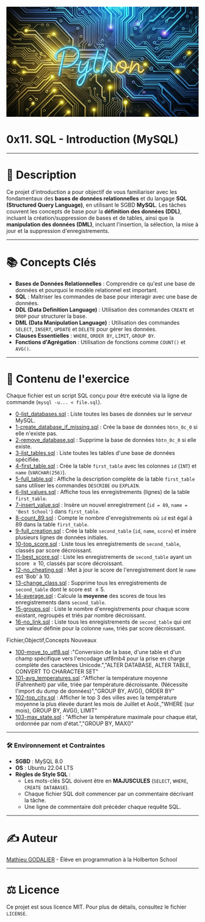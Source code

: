 <p align="center"\>
<img src="https://github.com/Mathieu7483/Aiko78-Photgraphy/blob/main/img/python%20n%C3%A9eon%20carte%20%C3%A9l%C3%A9ctronique.png"\>
</p\>

# 0x11. SQL - Introduction (MySQL)

-----

# 📝 **Description**

Ce projet d'introduction a pour objectif de vous familiariser avec les fondamentaux des **bases de données relationnelles** et du langage **SQL (Structured Query Language)**, en utilisant le SGBD **MySQL**. Les tâches couvrent les concepts de base pour la **définition des données (DDL)**, incluant la création/suppression de bases et de tables, ainsi que la **manipulation des données (DML)**, incluant l'insertion, la sélection, la mise à jour et la suppression d'enregistrements.

-----

# 📚 **Concepts Clés**

  * **Bases de Données Relationnelles** : Comprendre ce qu'est une base de données et pourquoi le modèle relationnel est important.
  * **SQL** : Maîtriser les commandes de base pour interagir avec une base de données.
  * **DDL (Data Definition Language)** : Utilisation des commandes `CREATE` et `DROP` pour structurer la base.
  * **DML (Data Manipulation Language)** : Utilisation des commandes `SELECT`, `INSERT`, `UPDATE` et `DELETE` pour gérer les données.
  * **Clauses Essentielles** : `WHERE`, `ORDER BY`, `LIMIT`, `GROUP BY`.
  * **Fonctions d'Agrégation** : Utilisation de fonctions comme `COUNT()` et `AVG()`.

-----

# 📂 **Contenu de l'exercice**

Chaque fichier est un script SQL conçu pour être exécuté via la ligne de commande (`mysql -u... < file.sql`).

  * [0-list_databases.sql](https://github.com/Mathieu7483/holbertonschool-higher_level_programming/blob/main/SQL_introduction/0-list_databases.sql) : Liste toutes les bases de données sur le serveur MySQL.
  * [1-create_database_if_missing.sql](https://github.com/Mathieu7483/holbertonschool-higher_level_programming/blob/main/SQL_introduction/1-create_database_if_missing.sql) : Crée la base de données `hbtn_0c_0` si elle n'existe pas.
  * [2-remove_database.sql](https://github.com/Mathieu7483/holbertonschool-higher_level_programming/blob/main/SQL_introduction/2-remove_database.sql) : Supprime la base de données `hbtn_0c_0` si elle existe.
  * [3-list_tables.sql](https://github.com/Mathieu7483/holbertonschool-higher_level_programming/blob/main/SQL_introduction/3-list_tables.sql) : Liste toutes les tables d'une base de données spécifiée.
  * [4-first_table.sql](https://github.com/Mathieu7483/holbertonschool-higher_level_programming/blob/main/SQL_introduction/4-first_table.sql) : Crée la table `first_table` avec les colonnes `id` (`INT`) et `name` (`VARCHAR(256)`).
  * [5-full_table.sql](https://github.com/Mathieu7483/holbertonschool-higher_level_programming/blob/main/SQL_introduction/5-full_table.sql) : Affiche la description complète de la table `first_table` sans utiliser les commandes `DESCRIBE` ou `EXPLAIN`.
  * [6-list_values.sql](https://github.com/Mathieu7483/holbertonschool-higher_level_programming/blob/main/SQL_introduction/6-list_values.sql) : Affiche tous les enregistrements (lignes) de la table `first_table`.
  * [7-insert_value.sql](https://github.com/Mathieu7483/holbertonschool-higher_level_programming/blob/main/SQL_introduction/7-insert_value.sql) : Insère un nouvel enregistrement (`id = 89`, `name = 'Best School'`) dans `first_table`.
  * [8-count_89.sql](https://github.com/Mathieu7483/holbertonschool-higher_level_programming/blob/main/SQL_introduction/8-count_89.sql) : Compte le nombre d'enregistrements où `id` est égal à 89 dans la table `first_table`.
  * [9-full_creation.sql](https://github.com/Mathieu7483/holbertonschool-higher_level_programming/blob/main/SQL_introduction/9-full_creation.sql) : Crée la table `second_table` (`id`, `name`, `score`) et insère plusieurs lignes de données initiales.
  * [10-top_score.sql](https://github.com/Mathieu7483/holbertonschool-higher_level_programming/blob/main/SQL_introduction/10-top_score.sql) : Liste tous les enregistrements de `second_table`, classés par score décroissant.
  * [11-best_score.sql](https://github.com/Mathieu7483/holbertonschool-higher_level_programming/blob/main/SQL_introduction/11-best_score.sql) : Liste les enregistrements de `second_table` ayant un score $\ge 10$, classés par score décroissant.
  * [12-no_cheating.sql](https://github.com/Mathieu7483/holbertonschool-higher_level_programming/blob/main/SQL_introduction/12-no_cheating.sql) : Met à jour le score de l'enregistrement dont le `name` est 'Bob' à 10.
  * [13-change_class.sql](https://github.com/Mathieu7483/holbertonschool-higher_level_programming/blob/main/SQL_introduction/13-change_class.sql) : Supprime tous les enregistrements de `second_table` dont le score est $\le 5$.
  * [14-average.sql](https://github.com/Mathieu7483/holbertonschool-higher_level_programming/blob/main/SQL_introduction/14-average.sql) : Calcule la **moyenne** des scores de tous les enregistrements dans `second_table`.
  * [15-groups.sql](https://github.com/Mathieu7483/holbertonschool-higher_level_programming/blob/main/SQL_introduction/15-groups.sql) : Liste le nombre d'enregistrements pour chaque score existant, regroupés et triés par nombre décroissant.
  * [16-no_link.sql](https://github.com/Mathieu7483/holbertonschool-higher_level_programming/blob/main/SQL_introduction/16-no_link.sql) : Liste tous les enregistrements de `second_table` qui ont une valeur définie pour la colonne `name`, triés par score décroissant.


Fichier,Objectif,Concepts Nouveaux
* [100-move_to_utf8.sql](https://github.com/Mathieu7483/holbertonschool-higher_level_programming/blob/main/SQL_introduction/100-move_to_utf8.sql) :"Conversion de la base, d'une table et d'un champ spécifique vers l'encodage utf8mb4 pour la prise en charge complète des caractères Unicode.","ALTER DATABASE, ALTER TABLE, CONVERT TO CHARACTER SET"
* [101-avg_temperatures.sql](https://github.com/Mathieu7483/holbertonschool-higher_level_programming/blob/main/SQL_introduction/101-avg_temperatures.sql) :"Afficher la température moyenne (Fahrenheit) par ville, triée par température décroissante. (Nécessite l'import du dump de données)","GROUP BY, AVG(), ORDER BY"
* [102-top_city.sql](https://github.com/Mathieu7483/holbertonschool-higher_level_programming/blob/main/SQL_introduction/102-top_city.sql) : Afficher le top 3 des villes avec la température moyenne la plus élevée durant les mois de Juillet et Août.,"WHERE (sur mois), GROUP BY, AVG(), LIMIT"
* [103-max_state.sql](https://github.com/Mathieu7483/holbertonschool-higher_level_programming/blob/main/SQL_introduction/103-max_state.sql) : "Afficher la température maximale pour chaque état, ordonnée par nom d'état.","GROUP BY, MAX()"
-----

### 🛠️ **Environnement et Contraintes**

  * **SGBD** : MySQL 8.0
  * **OS** : Ubuntu 22.04 LTS
  * **Règles de Style SQL** :
      * Les mots-clés SQL doivent être en **MAJUSCULES** (`SELECT`, `WHERE`, `CREATE DATABASE`).
      * Chaque fichier SQL doit commencer par un commentaire décrivant la tâche.
      * Une ligne de commentaire doit précéder chaque requête SQL.

-----

# ✍️ **Auteur**

[Mathieu GODALIER](https://github.com/Mathieu7483) - Élève en programmation à la Holberton School

-----

# ⚖️ **Licence**

Ce projet est sous licence MIT. Pour plus de détails, consultez le fichier `LICENSE`.
